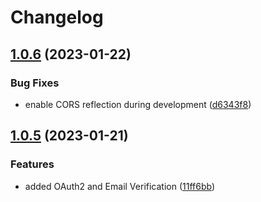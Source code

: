 # Changelog

## [1.0.6](https://github.com/lab-ops/auth/compare/v1.0.5...v1.0.6) (2023-01-22)


### Bug Fixes

* enable CORS reflection during development ([d6343f8](https://github.com/lab-ops/auth/commit/d6343f8417bd041226f2c8fa3b9b13a45e7b8f24))

## [1.0.5](https://github.com/lab-ops/auth/compare/v1.0.4...v1.0.5) (2023-01-21)

### Features

- added OAuth2 and Email Verification ([11ff6bb](https://github.com/lab-ops/auth/commit/11ff6bb29b15506cdb2cac145710116ff2339d11))
